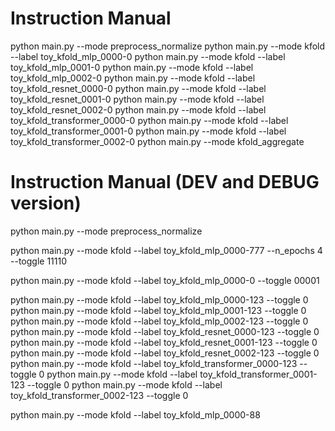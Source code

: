 # Instruction Manual 
python main.py --mode preprocess_normalize
python main.py --mode kfold --label toy_kfold_mlp_0000-0
python main.py --mode kfold --label toy_kfold_mlp_0001-0
python main.py --mode kfold --label toy_kfold_mlp_0002-0
python main.py --mode kfold --label toy_kfold_resnet_0000-0
python main.py --mode kfold --label toy_kfold_resnet_0001-0
python main.py --mode kfold --label toy_kfold_resnet_0002-0
python main.py --mode kfold --label toy_kfold_transformer_0000-0
python main.py --mode kfold --label toy_kfold_transformer_0001-0
python main.py --mode kfold --label toy_kfold_transformer_0002-0
python main.py --mode kfold_aggregate 


# Instruction Manual (DEV and DEBUG version)
python main.py --mode preprocess_normalize

python main.py --mode kfold --label toy_kfold_mlp_0000-777 --n_epochs 4 --toggle 11110

python main.py --mode kfold --label toy_kfold_mlp_0000-0 --toggle 00001

python main.py --mode kfold --label toy_kfold_mlp_0000-123 --toggle 0
python main.py --mode kfold --label toy_kfold_mlp_0001-123 --toggle 0
python main.py --mode kfold --label toy_kfold_mlp_0002-123 --toggle 0
python main.py --mode kfold --label toy_kfold_resnet_0000-123 --toggle 0
python main.py --mode kfold --label toy_kfold_resnet_0001-123 --toggle 0
python main.py --mode kfold --label toy_kfold_resnet_0002-123 --toggle 0
python main.py --mode kfold --label toy_kfold_transformer_0000-123 --toggle 0
python main.py --mode kfold --label toy_kfold_transformer_0001-123 --toggle 0
python main.py --mode kfold --label toy_kfold_transformer_0002-123 --toggle 0



python main.py --mode kfold --label toy_kfold_mlp_0000-88